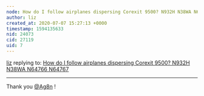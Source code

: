 ```yaml
---
node: How do I follow airplanes dispersing Corexit 9500? N932H N38WA N64766 N64767
author: liz
created_at: 2020-07-07 15:27:13 +0000
timestamp: 1594135633
nid: 24073
cid: 27119
uid: 7
---
```




[liz](../profile/liz) replying to: [How do I follow airplanes dispersing Corexit 9500? N932H N38WA N64766 N64767](../notes/eustatic/06-30-2020/how-do-i-follow-airplanes-dispersing-corexit-9500-w932h-n38wa-n64766-n64767)

----
Thank you [@Ag8n](/profile/Ag8n) !